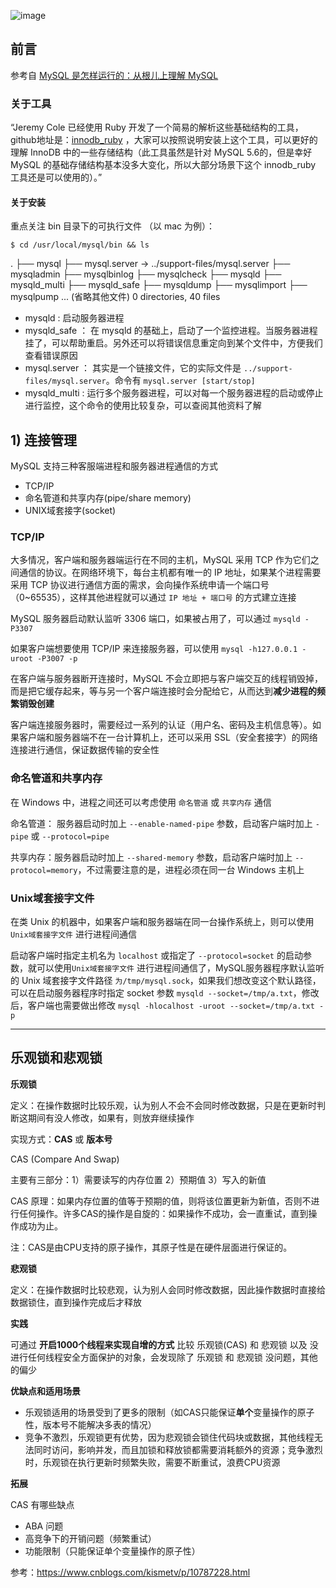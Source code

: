 ![image](https://user-images.githubusercontent.com/83901620/127632240-36d87179-f0d2-4b52-9a4c-09235642fd12.png)

## 前言

参考自 [MySQL 是怎样运行的：从根儿上理解 MySQL
](https://juejin.cn/book/6844733769996304392/section/6844733769945972749)

### 关于工具

“Jeremy Cole 已经使用 Ruby 开发了一个简易的解析这些基础结构的工具，github地址是：[innodb_ruby](https://github.com/jeremycole/innodb_ruby) ，大家可以按照说明安装上这个工具，可以更好的理解 InnoDB 中的一些存储结构（此工具虽然是针对 MySQL 5.6的，但是幸好MySQL 的基础存储结构基本没多大变化，所以大部分场景下这个 innodb_ruby 工具还是可以使用的）。”

#### 关于安装

重点关注 bin 目录下的可执行文件 （以 mac 为例）：

`$ cd /usr/local/mysql/bin && ls`

.
├── mysql
├── mysql.server -> ../support-files/mysql.server
├── mysqladmin
├── mysqlbinlog
├── mysqlcheck
├── mysqld
├── mysqld_multi
├── mysqld_safe
├── mysqldump
├── mysqlimport
├── mysqlpump
... (省略其他文件)
0 directories, 40 files

- mysqld : 启动服务器进程
- mysqld_safe ： 在 mysqld 的基础上，启动了一个监控进程。当服务器进程挂了，可以帮助重启。另外还可以将错误信息重定向到某个文件中，方便我们查看错误原因
- mysql.server ： 其实是一个链接文件，它的实际文件是 `../support-files/mysql.server`。命令有 `mysql.server [start/stop]`
- mysqld_multi : 运行多个服务器进程，可以对每一个服务器进程的启动或停止进行监控，这个命令的使用比较复杂，可以查阅其他资料了解


## 1) 连接管理

MySQL 支持三种客服端进程和服务器进程通信的方式

- TCP/IP
- 命名管道和共享内存(pipe/share memory)
- UNIX域套接字(socket)

### TCP/IP

大多情况，客户端和服务器端运行在不同的主机，MySQL 采用 TCP 作为它们之间通信的协议。在网络环境下，每台主机都有唯一的 IP 地址，如果某个进程需要采用 TCP 协议进行通信方面的需求，会向操作系统申请一个端口号（0~65535），这样其他进程就可以通过 `IP 地址 + 端口号` 的方式建立连接

MySQL 服务器启动默认监听 3306 端口，如果被占用了，可以通过 `mysqld -P3307`

如果客户端想要使用 TCP/IP 来连接服务器，可以使用 `mysql -h127.0.0.1 -uroot -P3007 -p`

在客户端与服务器断开连接时，MySQL 不会立即把与客户端交互的线程销毁掉，而是把它缓存起来，等与另一个客户端连接时会分配给它，从而达到**减少进程的频繁销毁创建**

客户端连接服务器时，需要经过一系列的认证（用户名、密码及主机信息等）。如果客户端和服务器端不在一台计算机上，还可以采用 SSL（安全套接字）的网络连接进行通信，保证数据传输的安全性

### 命名管道和共享内存

在 Windows 中，进程之间还可以考虑使用 `命名管道` 或 `共享内存` 通信

命名管道： 服务器启动时加上 `--enable-named-pipe` 参数，启动客户端时加上 `-pipe` 或 `--protocol=pipe`

共享内存：服务器启动时加上 `--shared-memory` 参数，启动客户端时加上 `--protocol=memory`，不过需要注意的是，进程必须在同一台 Windows 主机上

### Unix域套接字文件

在类 Unix 的机器中，如果客户端和服务器端在同一台操作系统上，则可以使用 `Unix域套接字文件` 进行进程间通信

启动客户端时指定主机名为 `localhost` 或指定了 `--protocol=socket` 的启动参数，就可以使用`Unix域套接字文件` 进行进程间通信了，MySQL服务器程序默认监听的 Unix 域套接字文件路径 `为/tmp/mysql.sock`，如果我们想改变这个默认路径，可以在启动服务器程序时指定 socket 参数 `mysqld --socket=/tmp/a.txt`，修改后，客户端也需要做出修改 `mysql -hlocalhost -uroot --socket=/tmp/a.txt -p` 














---

## 乐观锁和悲观锁

**乐观锁**

定义：在操作数据时比较乐观，认为别人不会不会同时修改数据，只是在更新时判断这期间有没人修改，如果有，则放弃继续操作

实现方式：**CAS** 或 **版本号**

CAS (Compare And Swap) 

主要有三部分：1）需要读写的内存位置  2）预期值  3）写入的新值

CAS 原理：如果内存位置的值等于预期的值，则将该位置更新为新值，否则不进行任何操作。许多CAS的操作是自旋的：如果操作不成功，会一直重试，直到操作成功为止。

注：CAS是由CPU支持的原子操作，其原子性是在硬件层面进行保证的。

**悲观锁**

定义：在操作数据时比较悲观，认为别人会同时修改数据，因此操作数据时直接给数据锁住，直到操作完成后才释放


**实践**

可通过 **开启1000个线程来实现自增的方式** 比较 乐观锁(CAS) 和 悲观锁 以及 没进行任何线程安全方面保护的对象，会发现除了 乐观锁 和 悲观锁 没问题，其他的偏少

**优缺点和适用场景**

- 乐观锁适用的场景受到了更多的限制（如CAS只能保证**单个**变量操作的原子性，版本号不能解决多表的情况）
- 竞争不激烈，乐观锁更有优势，因为悲观锁会锁住代码块或数据，其他线程无法同时访问，影响并发，而且加锁和释放锁都需要消耗额外的资源；竞争激烈时，乐观锁在执行更新时频繁失败，需要不断重试，浪费CPU资源

**拓展**

CAS 有哪些缺点

- ABA 问题
- 高竞争下的开销问题（频繁重试）
- 功能限制（只能保证单个变量操作的原子性）

参考：https://www.cnblogs.com/kismetv/p/10787228.html
